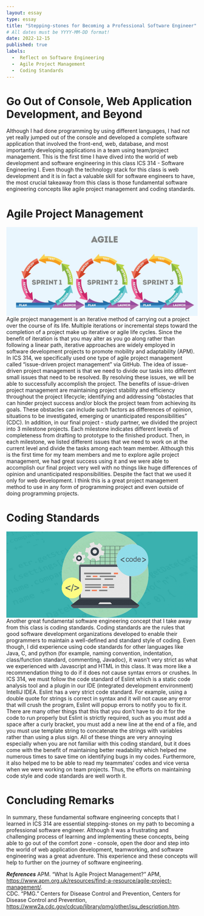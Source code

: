 ```yaml
---
layout: essay
type: essay
title: "Stepping-stones for Becoming a Professional Software Engineer"
# All dates must be YYYY-MM-DD format!
date: 2022-12-15
published: true
labels:
  -  Reflect on Software Engineering
  -  Agile Project Management
  -  Coding Standards
---
```



# Go Out of Console, Web Application Development, and Beyond

Although I had done programming by using different languages, I had not yet really jumped out of the console and developed a complete software application that involved the front-end, web, database, and most importantly developing applications in a team using team/project management. This is the first time I have dived into the world of web development and software engineering in this class ICS 314 - Software Engineering I. Even though the technology stack for this class is web development and it is in fact a valuable skill for software engineers to have, the most crucial takeaway from this class is those fundamental software engineering concepts like agile project management and coding standards.


# Agile Project Management

<img width="700px" align="left" class="rounded float-start pe-4" src="../img/essays/Agile-software-dev-1.jpeg">

Agile project management is an iterative method of carrying out a project over the course of its life. Multiple iterations or incremental steps toward the completion of a project make up iterative or agile life cycles. Since the benefit of iteration is that you may alter as you go along rather than following a linear path, iterative approaches are widely employed in software development projects to promote mobility and adaptability (APM). In ICS 314, we specifically used one type of agile project management called “issue-driven project management” via GitHub. The idea of issue-driven project management is that we need to divide our tasks into different small issues that need to be resolved. By resolving these issues, we will be able to successfully accomplish the project. The benefits of issue-driven project management are maintaining project stability and efficiency throughout the project lifecycle; identifying and addressing “obstacles that can hinder project success and/or block the project team from achieving its goals. These obstacles can include such factors as differences of opinion, situations to be investigated, emerging or unanticipated responsibilities” (CDC). In addition, in our final project - study partner, we divided the project into 3 milestone projects. Each milestone indicates different levels of completeness from drafting to prototype to the finished product. Then, in each milestone, we listed different issues that we need to work on at the current level and divide the tasks among each team member. Although this is the first time for my team members and me to explore agile project management, we had great success using it and we were able to accomplish our final project very well with no things like huge differences of opinion and unanticipated responsibilities. Despite the fact that we used it only for web development. I think this is a great project management method to use in any form of programming project and even outside of doing programming projects.


# Coding Standards

<img width="700px" align="right" class="rounded float-start pe-4"  src="../img/essays/code-main.jpg">

Another great fundamental software engineering concept that I take away from this class is coding standards. Coding standards are the rules that good software development organizations developed to enable their programmers to maintain a well-defined and standard style of coding. Even though, I did experience using code standards for other languages like Java, C, and python (for example, naming convention, indentation, class/function standard, commenting, Javadoc), it wasn’t very strict as what we experienced with Javascript and HTML in this class. It was more like a recommendation thing to do if it does not cause syntax errors or crushes. In ICS 314, we must follow the code standard of Eslint which is a static code analysis tool and a plugin in our IDE (integrated development environment) IntelliJ IDEA. Eslint has a very strict code standard. For example, using a double quote for strings is correct in syntax and it will not cause any error that will crush the program, Eslint will popup errors to notify you to fix it. There are many other things that this that you don’t have to do it for the code to run properly but Eslint is strictly required, such as you must add a space after a curly bracket, you must add a new line at the end of a file, and you must use template string to concatenate the strings with variables rather than using a plus sign. All of these things are very annoying especially when you are not familiar with this coding standard, but it does come with the benefit of maintaining better readability which helped me numerous times to save time on identifying bugs in my codes. Furthermore, it also helped me to be able to read my teammates’ codes and vice versa when we were working on team projects. Thus, the efforts on maintaining code style and code standards are well worth it.


# Concluding Remarks

In summary, these fundamental software engineering concepts that I learned in ICS 314 are essential stepping-stones on my path to becoming a professional software engineer. Although it was a frustrating and challenging process of learning and implementing these concepts, being able to go out of the comfort zone - console, open the door and step into the world of web application development, teamworking, and software engineering was a great adventure. This experience and these concepts will help to further on the journey of software engineering.


_**References**_
APM. “What Is Agile Project Management?” APM, https://www.apm.org.uk/resources/find-a-resource/agile-project-management/.  
CDC. “PMG.” Centers for Disease Control and Prevention, Centers for Disease Control and Prevention, https://www2a.cdc.gov/cdcup/library/pmg/other/isu_description.htm.  

